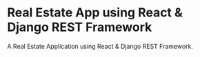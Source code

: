 # Real Estate App using React & Django REST Framework

A Real Estate Application using React & Django REST Framework.
